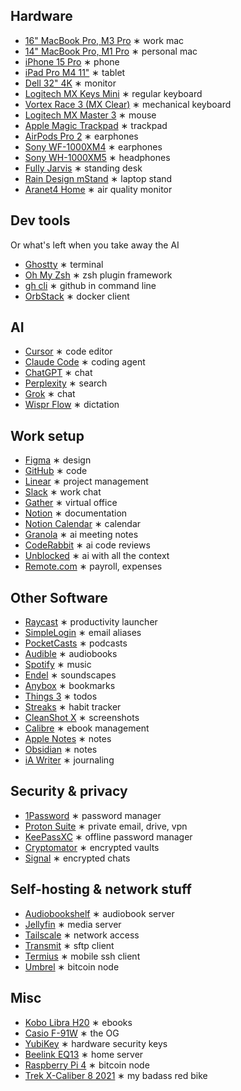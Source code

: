 ## Hardware

- [16" MacBook Pro, M3 Pro](https://support.apple.com/en-us/117737) ∗ work mac
- [14" MacBook Pro, M1 Pro](https://support.apple.com/kb/SP854) ∗ personal mac
- [iPhone 15 Pro](https://www.apple.com/shop/buy-iphone/iphone-15-pro) ∗ phone
- [iPad Pro M4 11"](https://www.apple.com/ipad-pro/) ∗ tablet
- [Dell 32" 4K](https://www.dell.com/en-us/shop/dell-ultrasharp-32-4k-usb-c-hub-monitor-u3223qe/apd/210-bdph/monitors-monitor-accessories) ∗ monitor
- [Logitech MX Keys Mini](https://www.logitech.com/en-eu/products/keyboards/mx-keys-mini-for-mac.html) ∗ regular keyboard
- [Vortex Race 3 (MX Clear)](https://vortexgear.store/products/race-3-micro-usb) ∗ mechanical keyboard
- [Logitech MX Master 3](https://www.logitech.com/en-eu/products/mice/mx-master-3.html) ∗ mouse
- [Apple Magic Trackpad](https://www.apple.com/shop/product/MXK93AM/A/magic-trackpad-usb%E2%80%91c-white-multi-touch-surface) ∗ trackpad
- [AirPods Pro 2](https://www.apple.com/airpods-pro/) ∗ earphones
- [Sony WF-1000XM4](https://www.sony.com/lr/headphones/products/wf-1000xm4) ∗ earphones
- [Sony WH-1000XM5](https://electronics.sony.com/audio/headphones/headband/p/wh1000xm5-b) ∗ headphones
- [Fully Jarvis](https://ukstore.hermanmiller.com/collections/jarvis-standing-desk/) ∗ standing desk
- [Rain Design mStand](https://www.raindesigninc.com/mstand.html) ∗ laptop stand
- [Aranet4 Home](https://aranet.com/en/home/products/aranet4-home) ∗ air quality monitor

## Dev tools

Or what's left when you take away the AI

- [Ghostty](https://ghostty.org/) ∗ terminal
- [Oh My Zsh](https://ohmyz.sh/) ∗ zsh plugin framework
- [gh cli](https://cli.github.com/) ∗ github in command line
- [OrbStack](https://orbstack.dev/) ∗ docker client

## AI

- [Cursor](https://www.cursor.com/) ∗ code editor
- [Claude Code](https://www.anthropic.com/claude-code) ∗ coding agent
- [ChatGPT](https://chat.openai.com/) ∗ chat
- [Perplexity](https://www.perplexity.ai/) ∗ search
- [Grok](https://grok.com/) ∗ chat
- [Wispr Flow](https://wisprflow.ai/) ∗ dictation

## Work setup

- [Figma](https://www.figma.com/) ∗ design
- [GitHub](https://github.com/) ∗ code
- [Linear](https://linear.app/) ∗ project management
- [Slack](https://slack.com/) ∗ work chat
- [Gather](https://gather.town/) ∗ virtual office
- [Notion](https://www.notion.so/) ∗ documentation
- [Notion Calendar](https://www.notion.so/calendar) ∗ calendar
- [Granola](https://granola.ai/) ∗ ai meeting notes
- [CodeRabbit](https://www.coderabbit.ai/) ∗ ai code reviews
- [Unblocked](https://getunblocked.com/) ∗ ai with all the context
- [Remote.com](https://remote.com/) ∗ payroll, expenses

## Other Software

- [Raycast](https://www.raycast.com/) ∗ productivity launcher
- [SimpleLogin](https://simplelogin.io/) ∗ email aliases
- [PocketCasts](https://pocketcasts.com/) ∗ podcasts
- [Audible](https://www.audible.com/) ∗ audiobooks
- [Spotify](https://open.spotify.com/) ∗ music
- [Endel](https://endel.io/) ∗ soundscapes
- [Anybox](https://anybox.app/) ∗ bookmarks
- [Things 3](https://culturedcode.com/things/) ∗ todos
- [Streaks](https://streaksapp.com/) ∗ habit tracker
- [CleanShot X](https://cleanshot.com/) ∗ screenshots
- [Calibre](https://calibre-ebook.com/) ∗ ebook management
- [Apple Notes](https://www.apple.com/apple-notes/) ∗ notes
- [Obsidian](https://obsidian.md/) ∗ notes
- [iA Writer](https://ia.net/writer) ∗ journaling

## Security & privacy

- [1Password](https://1password.com/) ∗ password manager
- [Proton Suite](https://proton.me) ∗ private email, drive, vpn
- [KeePassXC](https://keepassxc.org/) ∗ offline password manager
- [Cryptomator](https://cryptomator.org/) ∗ encrypted vaults
- [Signal](https://signal.org/) ∗ encrypted chats

## Self-hosting & network stuff

- [Audiobookshelf](https://www.audiobookshelf.org/) ∗ audiobook server
- [Jellyfin](https://jellyfin.org/) ∗ media server
- [Tailscale](https://tailscale.com/) ∗ network access
- [Transmit](https://www.panic.com/transmit/) ∗ sftp client
- [Termius](https://termius.com/) ∗ mobile ssh client
- [Umbrel](https://umbrel.com/) ∗ bitcoin node

## Misc

- [Kobo Libra H20](https://gl.kobobooks.com/products/kobo-libra-h2o) ∗ ebooks
- [Casio F-91W](https://www.casio.com/europe/watches/casio/product.F-91W-1/) ∗ the OG
- [YubiKey](https://www.yubico.com/products/) ∗ hardware security keys
- [Beelink EQ13](https://www.bee-link.com/products/beelink-eq13-n100-1) ∗ home server
- [Raspberry Pi 4](https://www.raspberrypi.com/products/raspberry-pi-4-model-b/) ∗ bitcoin node
- [Trek X-Caliber 8 2021](https://www.trekbikes.com/us/en_US/bikes/mountain-bikes/cross-country-mountain-bikes/x-caliber/x-caliber-8/p/33193/) ∗ my badass red bike

